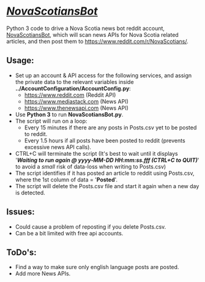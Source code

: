 # <u><i>NovaScotiansBot</i></u>
Python 3 code to drive a Nova Scotia news bot reddit account, [NovaScotiansBot](https://www.reddit.com/u/NovaScotiansBot/), which will scan news APIs for Nova Scotia related articles, and then post them to https://www.reddit.com/r/NovaScotians/. 

## Usage:
- Set up an account & API access for the following services, and assign the private data to the relevant variables inside <b>../AccountConfiguration/AccountConfig.py</b>:
  -  https://www.reddit.com (Reddit API)
  -  https://www.mediastack.com (News API) 
  -  https://www.thenewsapi.com (News API)
- Use <B>Python 3</B> to run <b>NovaScotiansBot.py</b>.
- The script will run on a loop:
  - Every 15 minutes if there are any posts in Posts.csv yet to be posted to reddit.
  - Every 1.5 hours if all posts have been posted to reddit (prevents excessive news API calls).
- CTRL+C will terminate the script (It's best to wait until it displays '<b><i>Waiting to run again @ yyyy-MM-DD HH:mm:ss.fff (CTRL+C to QUIT)</i></b>' to avoid a <i>small</i> risk of data-loss when writing to Posts.csv)
- The script identifies if it has posted an article to reddit using Posts.csv, where the 1st column of data = '<b>Posted</b>'.
- The script will delete the Posts.csv file and start it again when a new day is detected.
 
## Issues:
- Could cause a problem of reposting if you delete Posts.csv.
- Can be a bit limited with free api accounts.


## ToDo's:
- Find a way to make sure only english language posts are posted.
- Add more News APIs.
